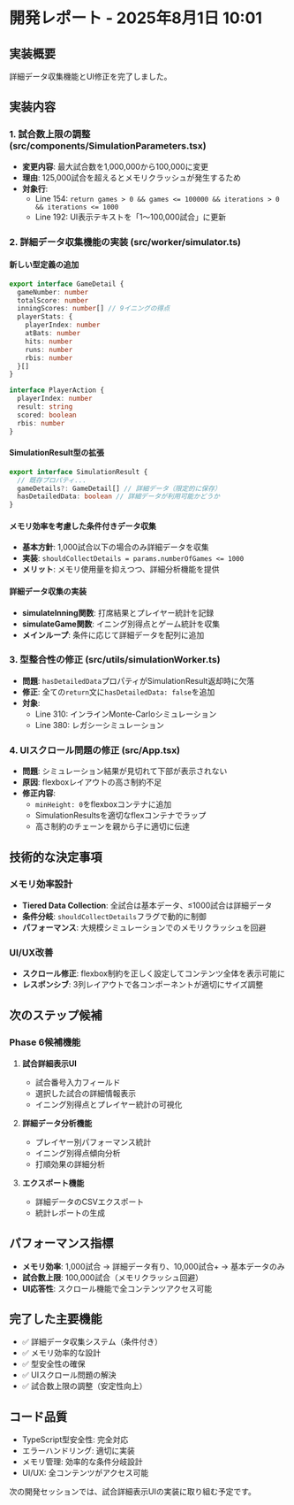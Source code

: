 # 開発レポート - 2025年8月1日 10:01

## 実装概要
詳細データ収集機能とUI修正を完了しました。

## 実装内容

### 1. 試合数上限の調整 (src/components/SimulationParameters.tsx)
- **変更内容**: 最大試合数を1,000,000から100,000に変更
- **理由**: 125,000試合を超えるとメモリクラッシュが発生するため
- **対象行**: 
  - Line 154: `return games > 0 && games <= 100000 && iterations > 0 && iterations <= 1000`
  - Line 192: UI表示テキストを「1〜100,000試合」に更新

### 2. 詳細データ収集機能の実装 (src/worker/simulator.ts)

#### 新しい型定義の追加
```typescript
export interface GameDetail {
  gameNumber: number
  totalScore: number
  inningScores: number[] // 9イニングの得点
  playerStats: {
    playerIndex: number
    atBats: number
    hits: number
    runs: number
    rbis: number
  }[]
}

interface PlayerAction {
  playerIndex: number
  result: string
  scored: boolean
  rbis: number
}
```

#### SimulationResult型の拡張
```typescript
export interface SimulationResult {
  // 既存プロパティ...
  gameDetails?: GameDetail[] // 詳細データ（限定的に保存）
  hasDetailedData: boolean // 詳細データが利用可能かどうか
}
```

#### メモリ効率を考慮した条件付きデータ収集
- **基本方針**: 1,000試合以下の場合のみ詳細データを収集
- **実装**: `shouldCollectDetails = params.numberOfGames <= 1000`
- **メリット**: メモリ使用量を抑えつつ、詳細分析機能を提供

#### 詳細データ収集の実装
- **simulateInning関数**: 打席結果とプレイヤー統計を記録
- **simulateGame関数**: イニング別得点とゲーム統計を収集
- **メインループ**: 条件に応じて詳細データを配列に追加

### 3. 型整合性の修正 (src/utils/simulationWorker.ts)
- **問題**: `hasDetailedData`プロパティがSimulationResult返却時に欠落
- **修正**: 全ての`return`文に`hasDetailedData: false`を追加
- **対象**:
  - Line 310: インラインMonte-Carloシミュレーション
  - Line 380: レガシーシミュレーション

### 4. UIスクロール問題の修正 (src/App.tsx)
- **問題**: シミュレーション結果が見切れて下部が表示されない
- **原因**: flexboxレイアウトの高さ制約不足
- **修正内容**:
  - `minHeight: 0`をflexboxコンテナに追加
  - SimulationResultsを適切なflexコンテナでラップ
  - 高さ制約のチェーンを親から子に適切に伝達

## 技術的な決定事項

### メモリ効率設計
- **Tiered Data Collection**: 全試合は基本データ、≤1000試合は詳細データ
- **条件分岐**: `shouldCollectDetails`フラグで動的に制御
- **パフォーマンス**: 大規模シミュレーションでのメモリクラッシュを回避

### UI/UX改善
- **スクロール修正**: flexbox制約を正しく設定してコンテンツ全体を表示可能に
- **レスポンシブ**: 3列レイアウトで各コンポーネントが適切にサイズ調整

## 次のステップ候補

### Phase 6候補機能
1. **試合詳細表示UI**
   - 試合番号入力フィールド
   - 選択した試合の詳細情報表示
   - イニング別得点とプレイヤー統計の可視化

2. **詳細データ分析機能**
   - プレイヤー別パフォーマンス統計
   - イニング別得点傾向分析
   - 打順効果の詳細分析

3. **エクスポート機能**
   - 詳細データのCSVエクスポート
   - 統計レポートの生成

## パフォーマンス指標
- **メモリ効率**: 1,000試合 → 詳細データ有り、10,000試合+ → 基本データのみ
- **試合数上限**: 100,000試合（メモリクラッシュ回避）
- **UI応答性**: スクロール機能で全コンテンツアクセス可能

## 完了した主要機能
- ✅ 詳細データ収集システム（条件付き）
- ✅ メモリ効率的な設計
- ✅ 型安全性の確保
- ✅ UIスクロール問題の解決
- ✅ 試合数上限の調整（安定性向上）

## コード品質
- TypeScript型安全性: 完全対応
- エラーハンドリング: 適切に実装
- メモリ管理: 効率的な条件分岐設計
- UI/UX: 全コンテンツがアクセス可能

次の開発セッションでは、試合詳細表示UIの実装に取り組む予定です。